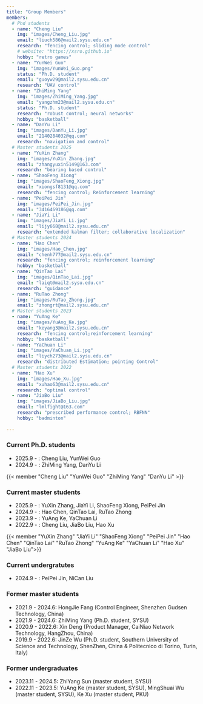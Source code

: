 ```yaml
---
title: "Group Members"
members:
  # Phd students
  - name: "Cheng Liu"
    img: "images/Cheng_Liu.jpg"
    email: "liuch586@mail2.sysu.edu.cn"
    research: "fencing control; sliding mode control"
    # website: "https://xsro.github.io"
    hobby: "retro games"
  - name: "YunWei Guo"
    img: "images/YunWei_Guo.png"
    status: "Ph.D. student"
    email: "guoyw29@mail2.sysu.edu.cn"
    research: "UAV control"
  - name: "ZhiMing Yang"
    img: "images/ZhiMing_Yang.jpg"
    email: "yangzhm23@mail2.sysu.edu.cn"
    status: "Ph.D. student"
    research: "robust control; neural networks"
    hobby: "basketball"
  - name: "DanYu Li"
    img: "images/DanYu_Li.jpg"
    email: "2140284032@qq.com"
    research: "navigation and control"
  # Master students 2025
  - name: "YuXin Zhang"
    img: "images/YuXin_Zhang.jpg"
    email: "zhangyuxin5149@163.com"
    research: "bearing based control"
  - name: "ShaoFeng Xiong"
    img: "images/ShaoFeng_Xiong.jpg"
    email: "xiongsf8131@qq.com"
    research: "fencing control; Reinforcement learning"
  - name: "PeiPei Jin"
    img: "images/PeiPei_Jin.jpg"
    email: "3416469186@qq.com"
  - name: "JiaYi Li"
    img: "images/JiaYi_Li.jpg"
    email: "lijy668@mail2.sysu.edu.cn"
    research: "extended kalman filter; collaborative localization"
  # Master students 2024
  - name: "Hao Chen"
    img: "images/Hao_Chen.jpg"
    email: "chenh777@mail2.sysu.edu.cn"
    research: "fencing control; reinforcement learning"
    hobby: "basketball"
  - name: "QinTao Lai"
    img: "images/QinTao_Lai.jpg"
    email: "laiqt@mail2.sysu.edu.cn"
    research: "guidance"
  - name: "RuTao Zhong"
    img: "images/RuTao_Zhong.jpg"
    email: "zhongrt@mail2.sysu.edu.cn"
  # Master students 2023
  - name: "YuAng Ke"
    img: "images/YuAng_Ke.jpg"
    email: "keyang3@mail2.sysu.edu.cn"
    research: "fencing control;reinforcement learning"
    hobby: "basketball"
  - name: "YaChuan Li"
    img: "images/YaChuan_Li.jpg"
    email: "liych273@mail2.sysu.edu.cn"
    research: "distributed Estimation; pointing Control"
  # Master students 2022
  - name: "Hao Xu"
    img: "images/Hao_Xu.jpg"
    email: "xuhao63@mail2.sysu.edu.cn"
    research: "optimal control"
  - name: "JiaBo Liu"
    img: "images/JiaBo_Liu.jpg"
    email: "lmlfight@163.com"
    research: "prescribed performance control; RBFNN"
    hobby: "badminton"
    
---
```


### Current Ph.D. students

- 2025.9 - : Cheng Liu, YunWei Guo
- 2024.9 - : ZhiMing Yang, DanYu Li

{{< member "Cheng Liu"   "YunWei Guo"  "ZhiMing Yang"  "DanYu Li" >}}

### Current master students

- 2025.9 - : YuXin Zhang, JiaYi Li, ShaoFeng Xiong, PeiPei Jin
- 2024.9 - : Hao Chen, QinTao Lai, RuTao Zhong
- 2023.9 - : YuAng Ke, YaChuan Li
- 2022.9 - : Cheng Liu, JiaBo Liu, Hao Xu

{{< member "YuXin Zhang"  "JiaYi Li" "ShaoFeng Xiong" "PeiPei Jin" "Hao Chen" "QinTao Lai"  "RuTao Zhong" "YuAng Ke" "YaChuan Li" "Hao Xu"   "JiaBo Liu">}}


### Current undergratutes

- 2024.9 - : PeiPei Jin, NiCan Liu

### Former master students

- 2021.9 - 2024.6: HongJie Fang (Control Engineer, Shenzhen Gudsen Technology, China)
- 2021.9 - 2024.6: ZhiMing Yang (Ph.D. student, SYSU)
- 2020.9 - 2022.6: Xin Deng (Product Manager, CaiNiao Network Technology, HangZhou, China)
- 2019.9 - 2022.6: JinZe Wu (Ph.D. student, Southern University of Science and Technology, ShenZhen, China & Politecnico di Torino, Turin, Italy)

### Former undergraduates

- 2023.11 - 2024.5: ZhiYang Sun (master student, SYSU)
- 2022.11 - 2023.5: YuAng Ke (master student, SYSU), MingShuai Wu (master student, SYSU), Ke Xu (master student, PKU)

